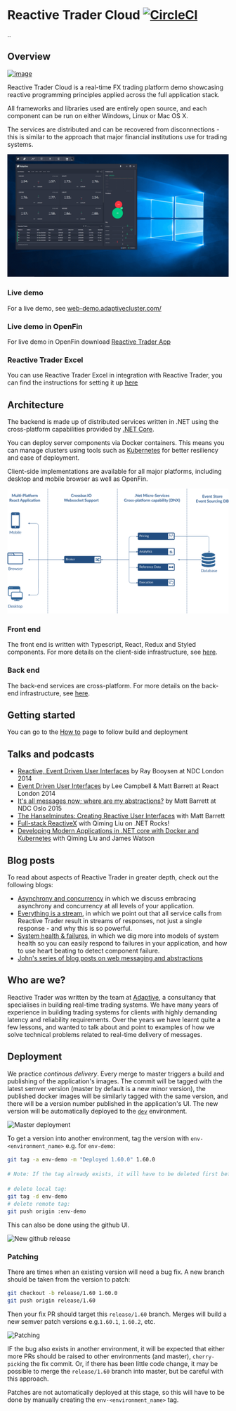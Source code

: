 # Reactive Trader Cloud [![CircleCI](https://circleci.com/gh/AdaptiveConsulting/ReactiveTraderCloud/tree/develop.svg?style=svg&circle-token=801547883329d22e505634493b58b26fbb742e46)](https://circleci.com/gh/AdaptiveConsulting/ReactiveTraderCloud/tree/develop)
..
## Overview

[![image](https://raw.githubusercontent.com/AdaptiveConsulting/ReactiveTrader/master/images/adaptive-logo.png)](http://weareadaptive.com/)

Reactive Trader Cloud is a real-time FX trading platform demo showcasing reactive programming principles applied across the full application stack.

All frameworks and libraries used are entirely open source, and each component can be run on either Windows, Linux or Mac OS X.

The services are distributed and can be recovered from disconnections - this is similar to the approach that major financial institutions use for trading systems.

![image](docs/reactive-trader.gif)

### Live demo
For a live demo, see [web-demo.adaptivecluster.com/](https://web-demo.adaptivecluster.com/)

### Live demo in OpenFin
For live demo in OpenFin download [Reactive Trader App](src/client/install)

### Reactive Trader Excel
You can use Reactive Trader Excel in integration with Reactive Trader, you can find the instructions for setting it up [here](docs/setup/reactive-trader-excel.md)

## Architecture

The backend is made up of distributed services written in .NET using the cross-platform capabilities provided by [.NET Core](https://dotnet.github.io).

You can deploy server components via Docker containers. This means you can manage clusters using tools such as [Kubernetes](http://kubernetes.io/) for better resiliency and ease of deployment.

Client-side implementations are available for all major platforms, including desktop and mobile browser as well as OpenFin.

![Architecture Overview](docs/ArchitectureOverview.png)

### Front end

The front end is written with Typescript, React, Redux and Styled components. For more details on the client-side infrastructure, see [here](docs/client.md).

### Back end

The back-end services are cross-platform. For more details on the back-end infrastructure, see [here](docs/server.md).

## Getting started
You can go to the [How to](docs/deployment/readme.md) page to follow build and deployment

## Talks and podcasts

+ [Reactive, Event Driven User Interfaces](https://vimeo.com/113716036) by Ray Booysen at NDC London 2014
+ [Event Driven User Interfaces](https://youtu.be/Tp5mRlHwZ7M) by Lee Campbell & Matt Barrett at React London 2014
+ [It's all messages now; where are my abstractions?](http://www.codesleuth.co.uk/notes/ndcoslo2015/Its-all-messages-now;-where-are-my-absractions.html) by Matt Barrett at NDC Oslo 2015
+ [The Hanselminutes: Creating Reactive User Interfaces](http://hanselminutes.com/428/creating-reactive-user-interfaces-with-adaptive-consultings-reactive-trader) with Matt Barrett
+ [Full-stack ReactiveX](http://dotnetrocks.com/?show=1333) with Qiming Liu on .NET Rocks!
+ [Developing Modern Applications in .NET core with Docker and Kubernetes](https://www.youtube.com/watch?v=70hcZO3zpnc) with Qiming Liu and James Watson

## Blog posts

To read about aspects of Reactive Trader in greater depth, check out the following blogs:
+ [Asynchrony and concurrency](http://weareadaptive.com/blog/2014/04/18/asynchrony-concurrency/) in which we discuss embracing asynchrony and concurrency at all levels of your application.
+ [Everything is a stream](http://weareadaptive.com/blog/2014/05/05/everything-is-a-stream/), in which we point out that all service calls from Reactive Trader result in streams of responses, not just a single response - and why this is so powerful.
+ [System health & failures](http://weareadaptive.com/blog/2014/06/16/system-health-failures/), in which we dig more into models of system health so you can easily respond to failures in your application, and how to use heart beating to detect component failure.
+ [John's series of blog posts on web messaging and abstractions](http://weareadaptive.com/blog/2015/06/15/series-of-blog-posts/)

## Who are we?

Reactive Trader was written by the team at [Adaptive](http://weareadaptive.com/), a consultancy that specialises in building real-time trading systems. We have many years of experience in building trading systems for clients with highly demanding latency and reliability requirements. Over the years we have learnt quite a few lessons, and wanted to talk about and point to examples of how we solve technical problems related to real-time delivery of messages.

## Deployment

We practice _continous delivery_. Every merge to master triggers a build and publishing of the application's images.
The commit will be tagged with the latest semver version (master by default is a new minor version), the published
docker images will be similarly tagged with the same version, and there will  be a version number published in
the application's UI. The new version will be automatically deployed to the [`dev`](https://web-dev.adaptivecluster.com/) environment.

![Master deployment](./docs/images/deploy-master.png "Master deployment")

To get a version into another environment, tag the version with `env-<environment_name>` e.g. for `env-demo`:

```bash
git tag -a env-demo -m "Deployed 1.60.0" 1.60.0

# Note: If the tag already exists, it will have to be deleted first before re-tagging

# delete local tag:
git tag -d env-demo
# delete remote tag:
git push origin :env-demo
```

This can also be done using the github UI.

![New github release](./docs/images/deploy-release-gh.gif "Github release")



### Patching

There are times when an existing version will need a bug fix.
A new branch should be taken from the version to patch:

```bash
git checkout -b release/1.60 1.60.0
git push origin release/1.60
```

Then your fix PR should target this `release/1.60` branch.
Merges will build a new semver patch versions e.g.`1.60.1`, `1.60.2`, etc.

![Patching](./docs/images/deploy-patch.png "Patching")

IF the bug also exists in another environment, it will be expected that either more PRs should be raised to other environments (and master), `cherry-pick`ing the fix commit. Or, if there has been little code change, it may be possible to merge the `release/1.60` branch into master, but be careful with this approach.

Patches are not automatically deployed at this stage, so this will have to be done by manually creating the `env-<environment_name>` tag.

